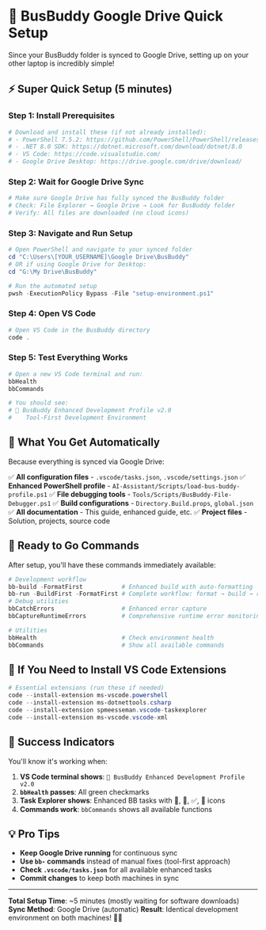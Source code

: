 # 🔄 BusBuddy Google Drive Quick Setup

Since your BusBuddy folder is synced to Google Drive, setting up on your other laptop is incredibly simple!

## ⚡ Super Quick Setup (5 minutes)

### Step 1: Install Prerequisites
```powershell
# Download and install these (if not already installed):
# - PowerShell 7.5.2: https://github.com/PowerShell/PowerShell/releases/tag/v7.5.2
# - .NET 8.0 SDK: https://dotnet.microsoft.com/download/dotnet/8.0
# - VS Code: https://code.visualstudio.com/
# - Google Drive Desktop: https://drive.google.com/drive/download/
```

### Step 2: Wait for Google Drive Sync
```powershell
# Make sure Google Drive has fully synced the BusBuddy folder
# Check: File Explorer → Google Drive → Look for BusBuddy folder
# Verify: All files are downloaded (no cloud icons)
```

### Step 3: Navigate and Run Setup
```powershell
# Open PowerShell and navigate to your synced folder
cd "C:\Users\[YOUR_USERNAME]\Google Drive\BusBuddy"
# OR if using Google Drive for Desktop:
cd "G:\My Drive\BusBuddy"

# Run the automated setup
pwsh -ExecutionPolicy Bypass -File "setup-environment.ps1"
```

### Step 4: Open VS Code
```powershell
# Open VS Code in the BusBuddy directory
code .
```

### Step 5: Test Everything Works
```powershell
# Open a new VS Code terminal and run:
bbHealth
bbCommands

# You should see:
# 🚌 BusBuddy Enhanced Development Profile v2.0
#    Tool-First Development Environment
```

## 🎯 What You Get Automatically

Because everything is synced via Google Drive:

✅ **All configuration files** - `.vscode/tasks.json`, `.vscode/settings.json`
✅ **Enhanced PowerShell profile** - `AI-Assistant/Scripts/load-bus-buddy-profile.ps1`
✅ **File debugging tools** - `Tools/Scripts/BusBuddy-File-Debugger.ps1`
✅ **Build configurations** - `Directory.Build.props`, `global.json`
✅ **All documentation** - This guide, enhanced guide, etc.
✅ **Project files** - Solution, projects, source code

## 🚀 Ready to Go Commands

After setup, you'll have these commands immediately available:

```powershell
# Development workflow
bb-build -FormatFirst           # Enhanced build with auto-formatting
bb-run -BuildFirst -FormatFirst # Complete workflow: format → build → run
# Debug utilities
bbCatchErrors                   # Enhanced error capture
bbCaptureRuntimeErrors          # Comprehensive runtime error monitoring

# Utilities
bbHealth                        # Check environment health
bbCommands                      # Show all available commands
```

## 🔧 If You Need to Install VS Code Extensions

```powershell
# Essential extensions (run these if needed)
code --install-extension ms-vscode.powershell
code --install-extension ms-dotnettools.csharp
code --install-extension spmeesseman.vscode-taskexplorer
code --install-extension ms-vscode.vscode-xml
```

## 🎉 Success Indicators

You'll know it's working when:

1. **VS Code terminal shows**: `🚌 BusBuddy Enhanced Development Profile v2.0`
2. **`bbHealth` passes**: All green checkmarks
3. **Task Explorer shows**: Enhanced BB tasks with 🔧, 🎨, ✅, 🚀 icons
4. **Commands work**: `bbCommands` shows all available functions

## 💡 Pro Tips

- **Keep Google Drive running** for continuous sync
- **Use `bb-` commands** instead of manual fixes (tool-first approach)
- **Check `.vscode/tasks.json`** for all available enhanced tasks
- **Commit changes** to keep both machines in sync

---

**Total Setup Time**: ~5 minutes (mostly waiting for software downloads)
**Sync Method**: Google Drive (automatic)
**Result**: Identical development environment on both machines! 🚌✨
